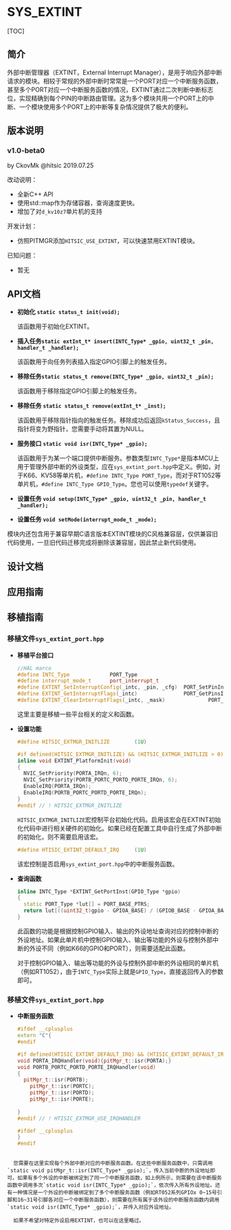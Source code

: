 # SYS_EXTINT

[TOC]


## 简介

外部中断管理器（EXTINT，External Interrupt Manager），是用于响应外部中断请求的模块。相较于常规的外部中断时常常是一个PORT对应一个中断服务函数，甚至多个PORT对应一个中断服务函数的情况，EXTINT通过二次判断中断标志位，实现精确到每个PIN的中断路由管理。这为多个模块共用一个PORT上的中断、一个模块使用多个PORT上的中断等复杂情况提供了极大的便利。



## 版本说明

### v1.0-beta0

by CkovMk @hitsic 2019.07.25

改动说明：

- 全新C++ API
- 使用std::map作为存储容器，查询速度更快。
- 增加了对`d_kv10z7`单片机的支持

开发计划：

- 仿照PITMGR添加`HITSIC_USE_EXTINT`，可以快速禁用EXTINT模块。

已知问题：

- 暂无



## API文档

- **初始化 `static status_t init(void);`**

  该函数用于初始化EXTINT。

- **插入任务`static extInt_t* insert(INTC_Type* _gpio, uint32_t _pin, handler_t _handler);`**

  该函数用于向任务列表插入指定GPIO引脚上的触发任务。

- **移除任务`static status_t remove(INTC_Type* _gpio, uint32_t _pin);`**

  该函数用于移除指定GPIO引脚上的触发任务。

- **移除任务 `static status_t remove(extInt_t* _inst);`**

  该函数用于移除指针指向的触发任务。移除成功后返回`kStatus_Success`，且指针将变为野指针，您需要手动将其置为NULL。

- **服务接口 `static void isr(INTC_Type* _gpio);`**

  该函数用于为某一个端口提供中断服务。参数类型`INTC_Type*`是指本MCU上用于管理外部中断的外设类型，应在`sys_extint_port.hpp`中定义。例如，对于K66、KV58等单片机，`#define INTC_Type PORT_Type`，而对于RT1052等单片机，`#define INTC_Type GPIO_Type`。您也可以使用`typedef`关键字。

- **设置任务 `void setup(INTC_Type* _gpio, uint32_t _pin, handler_t _handler);`**

- **设置任务 `void setMode(interrupt_mode_t _mode);`**



模块内还包含用于兼容早期C语言版本EXTINT模块的C风格兼容层，仅供兼容旧代码使用，一旦旧代码迁移完成将删除该兼容层，因此禁止新代码使用。



## 设计文档

## 应用指南

## 移植指南

### 移植文件`sys_extint_port.hpp`

- **移植平台接口**

  ```c++
  //HAL marco
  #define INTC_Type 			PORT_Type
  #define interrupt_mode_t 		port_interrupt_t
  #define EXTINT_SetInterruptConfig(_intc, _pin, _cfg) 	PORT_SetPinInterruptConfig(_intc, _pin, _cfg)
  #define EXTINT_GetInterruptFlags(_intc) 				PORT_GetPinsInterruptFlags(_intc)
  #define EXTINT_ClearInterruptFlags(_intc, _mask) 				PORT_ClearPinsInterruptFlags(_intc, _mask)
  ```

  这里主要是移植一些平台相关的定义和函数。

  

- **设置功能**

  ```c++
  #define HITSIC_EXTMGR_INITLIZE 		(1U)
  
  #if defined(HITSIC_EXTMGR_INITLIZE) && (HITSIC_EXTMGR_INITLIZE > 0)
  inline void EXTINT_PlatformInit(void)
  {
  	NVIC_SetPriority(PORTA_IRQn, 6);
  	NVIC_SetPriority(PORTB_PORTC_PORTD_PORTE_IRQn, 6);
  	EnableIRQ(PORTA_IRQn);
  	EnableIRQ(PORTB_PORTC_PORTD_PORTE_IRQn);
  }
  #endif // ! HITSIC_EXTMGR_INITLIZE
  
  ```
  `HITSIC_EXTMGR_INITLIZE`宏控制平台初始化代码。启用该宏会在EXTINT初始化代码中进行相关硬件的初始化。如果已经在配置工具中自行生成了外部中断的初始化，则不需要启用该宏。

  

  ```c++
  #define HTISIC_EXTINT_DEFAULT_IRQ 	(1U)
  ```

  该宏控制是否启用`sys_extint_port.hpp`中的中断服务函数。



- **查询函数**

  ```c++
  inline INTC_Type *EXTINT_GetPortInst(GPIO_Type *gpio)
  {
  	static PORT_Type *lut[] = PORT_BASE_PTRS;
  	return lut[((uint32_t)gpio - GPIOA_BASE) / (GPIOB_BASE - GPIOA_BASE)];
  }
  ```
  此函数的功能是根据控制GPIO输入、输出的外设地址查询对应的控制中断的外设地址。如果此单片机中控制GPIO输入、输出等功能的外设与控制外部中断的外设不同（例如K66的GPIO和PORT），则需要适配此函数。
  
  对于控制GPIO输入、输出等功能的外设与控制外部中断的外设相同的单片机（例如RT1052），由于`INTC_Type`实际上就是`GPIO_Type`，直接返回传入的参数即可。



### 移植文件`sys_extint_port.hpp`

- **中断服务函数**

  ```c++
  #ifdef __cplusplus
  extern "C"{
  #endif
  
  #if defined(HTISIC_EXTINT_DEFAULT_IRQ) && (HTISIC_EXTINT_DEFAULT_IRQ > 0)
  void PORTA_IRQHandler(void){pitMgr_t::isr(PORTA);}
  void PORTB_PORTC_PORTD_PORTE_IRQHandler(void)
  {
  	pitMgr_t::isr(PORTB);
      pitMgr_t::isr(PORTC);
      pitMgr_t::isr(PORTD);
      pitMgr_t::isr(PORTE);
  	
  }
  #endif // ! HTISIC_EXTMGR_USE_IRQHANDLER
  
  #ifdef __cplusplus
  }
  #endif
  ```
```
  
  您需要在这里实现每个外部中断对应的中断服务函数。在这些中断服务函数中，只需调用`static void pitMgr_t::isr(INTC_Type* _gpio);`，传入当前中断的外设地址即可。如果有多个外设的中断被绑定到了同一个中断服务函数，如上例所示，则需要在该中断服务函数中调用多次`static void isr(INTC_Type* _gpio);`，依次传入所有外设地址。还有一种情况是一个外设的中断被绑定到了多个中断服务函数（例如RT052系列GPIOx 0~15号引脚和16~31号引脚各对应一个中断服务函数），则需要在所有属于该外设的中断服务函数内调用`static void isr(INTC_Type* _gpio);`，并传入对应外设地址。
  
  如果不希望对特定外设启用EXTINT，也可以在这里略过。
```